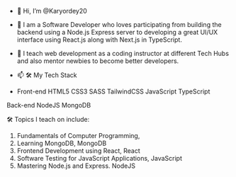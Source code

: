- 👋 Hi, I’m @Karyordey20
- 🌱 I am a Software Developer who loves participating from building the backend using a Node.js Express server to developing a great UI/UX interface using React.js along with Next.js in TypeScript.
  
- 💞️  I teach web development as a coding instructor at different Tech Hubs and also mentor newbies to become better developers.
  
- 📫 🛠 My Tech Stack
- Front-end
HTML5 CSS3 SASS TailwindCSS JavaScript TypeScript

Back-end
NodeJS MongoDB 

🛠 Topics I teach on include:
1. Fundamentals of Computer Programming,
2. Learning MongoDB, MongoDB
3. Frontend Development using React, React
4. Software Testing for JavaScript Applications, JavaScript
5. Mastering Node.js and Express. NodeJS
<!---
Karyordey20/Karyordey20 is a ✨ special ✨ repository because its `README.md` (this file) appears on your GitHub profile.
You can click the Preview link to take a look at your changes.
--->
